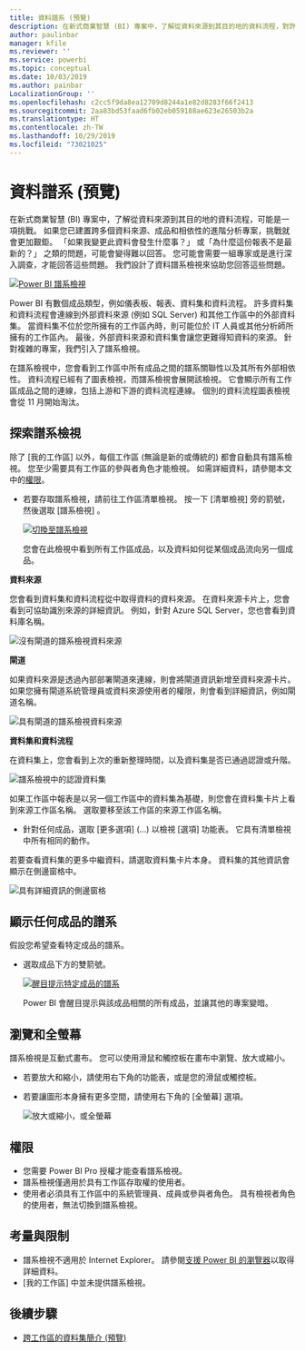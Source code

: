 ```yaml
---
title: 資料譜系 (預覽)
description: 在新式商業智慧 (BI) 專案中，了解從資料來源到其目的地的資料流程，對許多客戶來說是重要挑戰。
author: paulinbar
manager: kfile
ms.reviewer: ''
ms.service: powerbi
ms.topic: conceptual
ms.date: 10/03/2019
ms.author: painbar
LocalizationGroup: ''
ms.openlocfilehash: c2cc5f9da8ea12709d8244a1e82d8283f66f2413
ms.sourcegitcommit: 2aa83bd53faad6fb02eb059188ae623e26503b2a
ms.translationtype: HT
ms.contentlocale: zh-TW
ms.lasthandoff: 10/29/2019
ms.locfileid: "73021025"
---
```

# <a name="data-lineage-preview"></a>資料譜系 (預覽)
在新式商業智慧 (BI) 專案中，了解從資料來源到其目的地的資料流程，可能是一項挑戰。 如果您已建置跨多個資料來源、成品和相依性的進階分析專案，挑戰就會更加艱鉅。  「如果我變更此資料會發生什麼事？」 或「為什麼這份報表不是最新的？」 之類的問題，可能會變得難以回答。 您可能會需要一組專家或是進行深入調查，才能回答這些問題。 我們設計了資料譜系檢視來協助您回答這些問題。

[ ![Power BI 譜系檢視](media/service-data-lineage/power-bi-lineage-view-cropped.png) ](media/service-data-lineage/power-bi-lineage-view-full-size.png#lightbox)
 
Power BI 有數個成品類型，例如儀表板、報表、資料集和資料流程。 許多資料集和資料流程會連線到外部資料來源 (例如 SQL Server) 和其他工作區中的外部資料集。 當資料集不位於您所擁有的工作區內時，則可能位於 IT 人員或其他分析師所擁有的工作區內。 最後，外部資料來源和資料集會讓您更難得知資料的來源。 針對複雜的專案，我們引入了譜系檢視。 

在譜系檢視中，您會看到工作區中所有成品之間的譜系關聯性以及其所有外部相依性。 資料流程已經有了圖表檢視，而譜系檢視會展開該檢視。 它會顯示所有工作區成品之間的連線，包括上游和下游的資料流程連線。 個別的資料流程圖表檢視會從 11 月開始淘汰。

## <a name="explore-lineage-view"></a>探索譜系檢視

除了 [我的工作區] 以外，每個工作區 (無論是新的或傳統的) 都會自動具有譜系檢視。 您至少需要具有工作區的參與者角色才能檢視。 如需詳細資料，請參閱本文中的[權限](#permissions)。 

- 若要存取譜系檢視，請前往工作區清單檢視。 按一下 [清單檢視]  旁的箭號，然後選取 [譜系檢視]  。

    [ ![切換至譜系檢視](media/service-data-lineage/power-bi-lineage-list-view-cropped.png) ](media/service-data-lineage/power-bi-lineage-list-view.png#lightbox)

    您會在此檢視中看到所有工作區成品，以及資料如何從某個成品流向另一個成品。

**資料來源**

您會看到資料集和資料流程從中取得資料的資料來源。 在資料來源卡片上，您會看到可協助識別來源的詳細資訊。 例如，針對 Azure SQL Server，您也會看到資料庫名稱。

![沒有閘道的譜系檢視資料來源](media/service-data-lineage/power-bi-lineage-data-source-no-gateway.png)
 
**閘道**

如果資料來源是透過內部部署閘道來連線，則會將閘道資訊新增至資料來源卡片。 如果您擁有閘道系統管理員或資料來源使用者的權限，則會看到詳細資訊，例如閘道名稱。

![具有閘道的譜系檢視資料來源](media/service-data-lineage/power-bi-lineage-data-source-with-gateway.png)

**資料集和資料流程**
 
在資料集上，您會看到上次的重新整理時間，以及資料集是否已通過認證或升階。

![譜系檢視中的認證資料集](media/service-data-lineage/power-bi-lineage-external-certified-dataset.png)
 
如果工作區中報表是以另一個工作區中的資料集為基礎，則您會在資料集卡片上看到來源工作區名稱。 選取要移至該工作區的來源工作區名稱。
 
- 針對任何成品，選取 [更多選項]  (...) 以檢視 [選項] 功能表。 它具有清單檢視中所有相同的動作。
  
若要查看資料集的更多中繼資料，請選取資料集卡片本身。 資料集的其他資訊會顯示在側邊窗格中。

![具有詳細資訊的側邊窗格](media/service-data-lineage/power-bi-lineage-side-pane.png)
 
## <a name="show-lineage-for-any-artifact"></a>顯示任何成品的譜系 

假設您希望查看特定成品的譜系。

- 選取成品下方的雙箭號。

    [ ![醒目提示特定成品的譜系](media/service-data-lineage/power-bi-lineage-highlight-cropped.png) ](media/service-data-lineage/power-bi-lineage-highlight-full-size.png#lightbox)

    Power BI 會醒目提示與該成品相關的所有成品，並讓其他的專案變暗。 

## <a name="navigation-and-full-screen"></a>瀏覽和全螢幕 

譜系檢視是互動式畫布。 您可以使用滑鼠和觸控板在畫布中瀏覽、放大或縮小。  

- 若要放大和縮小，請使用右下角的功能表，或是您的滑鼠或觸控板。 

- 若要讓圖形本身擁有更多空間，請使用右下角的 [全螢幕] 選項。 

    ![放大或縮小，或全螢幕](media/service-data-lineage/power-bi-lineage-zoom-full-screen.png)

## <a name="permissions"></a>權限

- 您需要 Power BI Pro 授權才能查看譜系檢視。
- 譜系檢視僅適用於具有工作區存取權的使用者。
- 使用者必須具有工作區中的系統管理員、成員或參與者角色。 具有檢視者角色的使用者，無法切換到譜系檢視。

## <a name="considerations-and-limitations"></a>考量與限制

- 譜系檢視不適用於 Internet Explorer。 請參閱[支援 Power BI 的瀏覽器](power-bi-browsers.md)以取得詳細資料。
- [我的工作區] 中並未提供譜系檢視。

## <a name="next-steps"></a>後續步驟

- [跨工作區的資料集簡介 (預覽)](service-datasets-across-workspaces.md)
